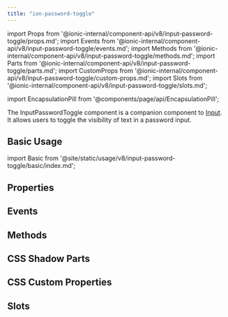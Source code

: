 ```yaml
---
title: "ion-password-toggle"
---
```

import Props from '@ionic-internal/component-api/v8/input-password-toggle/props.md';
import Events from '@ionic-internal/component-api/v8/input-password-toggle/events.md';
import Methods from '@ionic-internal/component-api/v8/input-password-toggle/methods.md';
import Parts from '@ionic-internal/component-api/v8/input-password-toggle/parts.md';
import CustomProps from '@ionic-internal/component-api/v8/input-password-toggle/custom-props.md';
import Slots from '@ionic-internal/component-api/v8/input-password-toggle/slots.md';

<head>
  <title>ion-input-password-toggle: Toggle the visibility of a password in Input</title>
  <meta name="description" content="ion-input-password-toggle is a companion component to ion-input. It allows users to toggle the visibility of text in a password input." />
</head>

import EncapsulationPill from '@components/page/api/EncapsulationPill';

<EncapsulationPill type="shadow" />


The InputPasswordToggle component is a companion component to [Input](./input). It allows users to toggle the visibility of text in a password input.


## Basic Usage

import Basic from '@site/static/usage/v8/input-password-toggle/basic/index.md';

<Basic />

## Properties
<Props />

## Events
<Events />

## Methods
<Methods />

## CSS Shadow Parts
<Parts />

## CSS Custom Properties
<CustomProps />

## Slots
<Slots />

